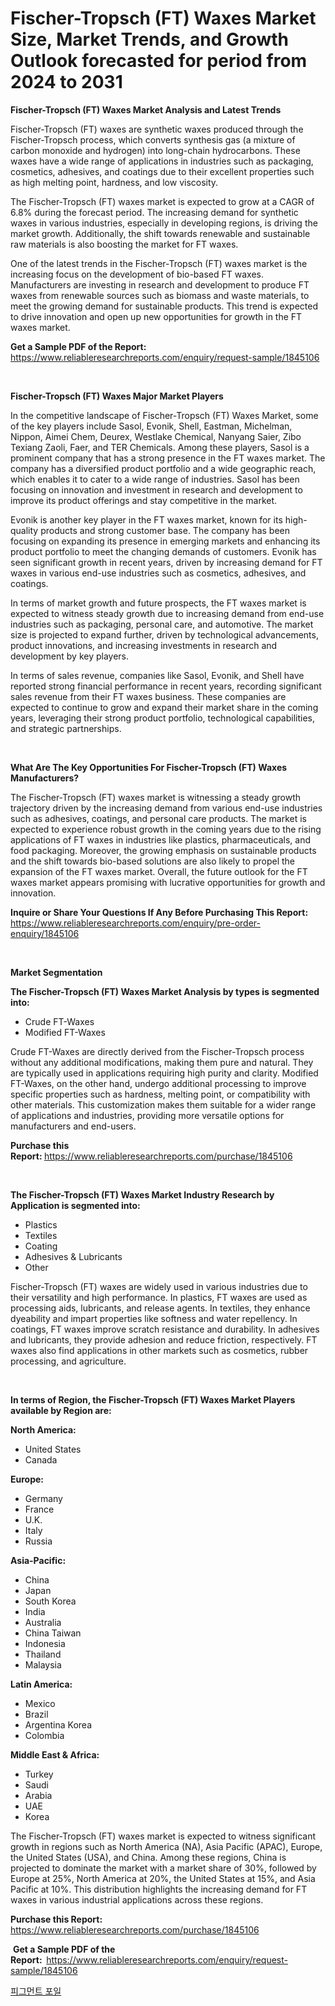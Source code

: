 <p><h1>Fischer-Tropsch (FT) Waxes Market Size, Market Trends, and Growth Outlook forecasted for period from 2024 to 2031</h1></p><p><strong>Fischer-Tropsch (FT) Waxes Market Analysis and Latest Trends</strong></p>
<p><p>Fischer-Tropsch (FT) waxes are synthetic waxes produced through the Fischer-Tropsch process, which converts synthesis gas (a mixture of carbon monoxide and hydrogen) into long-chain hydrocarbons. These waxes have a wide range of applications in industries such as packaging, cosmetics, adhesives, and coatings due to their excellent properties such as high melting point, hardness, and low viscosity.</p><p>The Fischer-Tropsch (FT) waxes market is expected to grow at a CAGR of 6.8% during the forecast period. The increasing demand for synthetic waxes in various industries, especially in developing regions, is driving the market growth. Additionally, the shift towards renewable and sustainable raw materials is also boosting the market for FT waxes.</p><p>One of the latest trends in the Fischer-Tropsch (FT) waxes market is the increasing focus on the development of bio-based FT waxes. Manufacturers are investing in research and development to produce FT waxes from renewable sources such as biomass and waste materials, to meet the growing demand for sustainable products. This trend is expected to drive innovation and open up new opportunities for growth in the FT waxes market.</p></p>
<p><strong>Get a Sample PDF of the Report:&nbsp;</strong> <a href="https://www.reliableresearchreports.com/enquiry/request-sample/1845106">https://www.reliableresearchreports.com/enquiry/request-sample/1845106</a></p>
<p>&nbsp;</p>
<p><strong>Fischer-Tropsch (FT) Waxes Major Market Players</strong></p>
<p><p>In the competitive landscape of Fischer-Tropsch (FT) Waxes Market, some of the key players include Sasol, Evonik, Shell, Eastman, Michelman, Nippon, Aimei Chem, Deurex, Westlake Chemical, Nanyang Saier, Zibo Texiang Zaoli, Faer, and TER Chemicals. Among these players, Sasol is a prominent company that has a strong presence in the FT waxes market. The company has a diversified product portfolio and a wide geographic reach, which enables it to cater to a wide range of industries. Sasol has been focusing on innovation and investment in research and development to improve its product offerings and stay competitive in the market.</p><p>Evonik is another key player in the FT waxes market, known for its high-quality products and strong customer base. The company has been focusing on expanding its presence in emerging markets and enhancing its product portfolio to meet the changing demands of customers. Evonik has seen significant growth in recent years, driven by increasing demand for FT waxes in various end-use industries such as cosmetics, adhesives, and coatings.</p><p>In terms of market growth and future prospects, the FT waxes market is expected to witness steady growth due to increasing demand from end-use industries such as packaging, personal care, and automotive. The market size is projected to expand further, driven by technological advancements, product innovations, and increasing investments in research and development by key players.</p><p>In terms of sales revenue, companies like Sasol, Evonik, and Shell have reported strong financial performance in recent years, recording significant sales revenue from their FT waxes business. These companies are expected to continue to grow and expand their market share in the coming years, leveraging their strong product portfolio, technological capabilities, and strategic partnerships.</p></p>
<p>&nbsp;</p>
<p><strong>What Are The Key Opportunities For Fischer-Tropsch (FT) Waxes Manufacturers?</strong></p>
<p><p>The Fischer-Tropsch (FT) waxes market is witnessing a steady growth trajectory driven by the increasing demand from various end-use industries such as adhesives, coatings, and personal care products. The market is expected to experience robust growth in the coming years due to the rising applications of FT waxes in industries like plastics, pharmaceuticals, and food packaging. Moreover, the growing emphasis on sustainable products and the shift towards bio-based solutions are also likely to propel the expansion of the FT waxes market. Overall, the future outlook for the FT waxes market appears promising with lucrative opportunities for growth and innovation.</p></p>
<p><strong>Inquire or Share Your Questions If Any Before Purchasing This Report:</strong> <a href="https://www.reliableresearchreports.com/enquiry/pre-order-enquiry/1845106">https://www.reliableresearchreports.com/enquiry/pre-order-enquiry/1845106</a></p>
<p>&nbsp;</p>
<p><strong>Market Segmentation</strong></p>
<p><strong>The Fischer-Tropsch (FT) Waxes Market Analysis by types is segmented into:</strong></p>
<p><ul><li>Crude FT-Waxes</li><li>Modified FT-Waxes</li></ul></p>
<p><p>Crude FT-Waxes are directly derived from the Fischer-Tropsch process without any additional modifications, making them pure and natural. They are typically used in applications requiring high purity and clarity. Modified FT-Waxes, on the other hand, undergo additional processing to improve specific properties such as hardness, melting point, or compatibility with other materials. This customization makes them suitable for a wider range of applications and industries, providing more versatile options for manufacturers and end-users.</p></p>
<p><strong>Purchase this Report:&nbsp;</strong><a href="https://www.reliableresearchreports.com/purchase/1845106">https://www.reliableresearchreports.com/purchase/1845106</a></p>
<p>&nbsp;</p>
<p><strong>The Fischer-Tropsch (FT) Waxes Market Industry Research by Application is segmented into:</strong></p>
<p><ul><li>Plastics</li><li>Textiles</li><li>Coating</li><li>Adhesives & Lubricants</li><li>Other</li></ul></p>
<p><p>Fischer-Tropsch (FT) waxes are widely used in various industries due to their versatility and high performance. In plastics, FT waxes are used as processing aids, lubricants, and release agents. In textiles, they enhance dyeability and impart properties like softness and water repellency. In coatings, FT waxes improve scratch resistance and durability. In adhesives and lubricants, they provide adhesion and reduce friction, respectively. FT waxes also find applications in other markets such as cosmetics, rubber processing, and agriculture.</p></p>
<p>&nbsp;</p>
<p><strong>In terms of Region, the Fischer-Tropsch (FT) Waxes Market Players available by Region are:</strong></p>
<p>
    <p> <strong> North America: </strong>
        <ul>
            <li>United States</li>
            <li>Canada</li>
        </ul>
        </p> 
    <p> <strong> Europe: </strong>
        <ul>
            <li>Germany</li>
            <li>France</li>
            <li>U.K.</li>
            <li>Italy</li>
            <li>Russia</li>
        </ul>
        </p> 
    <p> <strong> Asia-Pacific: </strong>
        <ul>
            <li>China</li>
            <li>Japan</li>
            <li>South Korea</li>
            <li>India</li>
            <li>Australia</li>
            <li>China Taiwan</li>
            <li>Indonesia</li>
            <li>Thailand</li>
            <li>Malaysia</li>
        </ul>
        </p> 
    <p> <strong> Latin America: </strong>
        <ul>
            <li>Mexico</li>
            <li>Brazil</li>
            <li>Argentina Korea</li>
            <li>Colombia</li>
        </ul>
        </p> 
    <p> <strong> Middle East & Africa: </strong>
        <ul>
            <li>Turkey</li>
            <li>Saudi</li>
            <li>Arabia</li>
            <li>UAE</li>
            <li>Korea</li>
        </ul>
    </p>
    </p>
<p><p>The Fischer-Tropsch (FT) waxes market is expected to witness significant growth in regions such as North America (NA), Asia Pacific (APAC), Europe, the United States (USA), and China. Among these regions, China is projected to dominate the market with a market share of 30%, followed by Europe at 25%, North America at 20%, the United States at 15%, and Asia Pacific at 10%. This distribution highlights the increasing demand for FT waxes in various industrial applications across these regions.</p></p>
<p><strong>Purchase this Report: </strong><a href="https://www.reliableresearchreports.com/purchase/1845106">https://www.reliableresearchreports.com/purchase/1845106</a></p>
<p>&nbsp;<strong>Get a Sample PDF of the Report:&nbsp;&nbsp;</strong><a href="https://www.reliableresearchreports.com/enquiry/request-sample/1845106">https://www.reliableresearchreports.com/enquiry/request-sample/1845106</a></p>
<p><strong></strong></p>
<p><p><a href="https://github.com/laholand/Market-Research-Report-List-3/blob/main/78104591128.md">피그먼트 포일</a></p></p>